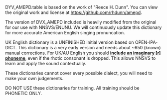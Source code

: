 DYV_AMEPD.table is based on the work of "Reece H. Dunn". You can view the original work and license at https://github.com/rhdunn/amepd.

The version of DVX_AMEPD included is heavily modified from the original for our use with NNSVS/ENUNU.
We will continuously update this dictionary for more accurate American English singing pronuncation.

UK English dictionary is a UNFINISHED initial version based on OPEN-IPA-DICT. This dictionary is a very early version and needs about ~650 (known) manual corrections.
For UK/AU English you should <ins>**include an imaginary [r] phoneme**</ins>, even if the rhotic consonant is dropped. This allows NNSVS to learn and apply the sound contextually.

These dictionaries cannot cover every possible dialect, you will need to make your own judgements.

DO NOT USE these dictionaries for training. All training should be PHONETIC ONLY.
